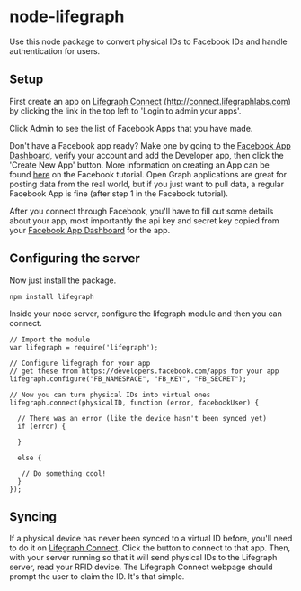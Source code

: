 node-lifegraph
==============

Use this node package to convert physical IDs to Facebook IDs and handle authentication for users.

Setup
-----

First create an app on [Lifegraph Connect](http://connect.lifegraphlabs.com) (http://connect.lifegraphlabs.com) by clicking the link in the top left to 'Login to admin your apps'.

Click Admin to see the list of Facebook Apps that you have made. 

Don't have a Facebook app ready? Make one by going to the [Facebook App Dashboard](https://developers.facebook.com/apps), verify your account and add the Developer app, then click the 'Create New App' button.
More information on creating an App can be found [here](https://developers.facebook.com/docs/technical-guides/opengraph/opengraph-tutorial/) on the Facebook tutorial. Open Graph applications are great for posting data from the real world, but if you just want to pull data, a regular Facebook App is fine (after step 1 in the Facebook tutorial).

After you connect through Facebook, you'll have to fill out some details about your app, most importantly the api key and secret key copied from your [Facebook App Dashboard](https://developers.facebook.com/apps) for the app.

Configuring the server
---------------------

Now just install the package.

```npm install lifegraph```

Inside your node server, configure the lifegraph module and then you can connect.

```
// Import the module
var lifegraph = require('lifegraph');

// Configure lifegraph for your app
// get these from https://developers.facebook.com/apps for your app
lifegraph.configure("FB_NAMESPACE", "FB_KEY", "FB_SECRET");

// Now you can turn physical IDs into virtual ones
lifegraph.connect(physicalID, function (error, facebookUser) {

  // There was an error (like the device hasn't been synced yet)
  if (error) {

  }

  else {
  
   // Do something cool!
  }
});
```

Syncing
-------

If a physical device has never been synced to a virtual ID before, you'll need to do it on [Lifegraph Connect](http://connect.lifegraphlabs.com).
Click the button to connect to that app. Then, with your server running so that it will send physical IDs to the Lifegraph server, read your RFID device. The Lifegraph Connect webpage
should prompt the user to claim the ID. It's that simple.
